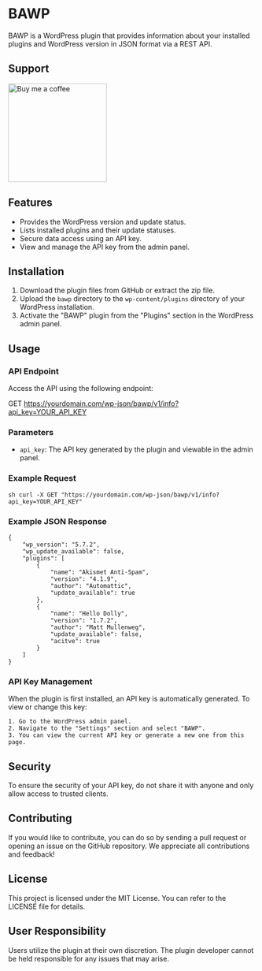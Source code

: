 # BAWP

BAWP is a WordPress plugin that provides information about your installed plugins and WordPress version in JSON format via a REST API.

## Support

[<img src="https://user-images.githubusercontent.com/1286821/181085373-12eee197-187a-4438-90fe-571ac6d68900.png" alt="Buy me a coffee" width="200" />](https://www.buymeacoffee.com/coderb)

## Features

- Provides the WordPress version and update status.
- Lists installed plugins and their update statuses.
- Secure data access using an API key.
- View and manage the API key from the admin panel.

## Installation

1. Download the plugin files from GitHub or extract the zip file.
2. Upload the `bawp` directory to the `wp-content/plugins` directory of your WordPress installation.
3. Activate the "BAWP" plugin from the "Plugins" section in the WordPress admin panel.

## Usage

### API Endpoint

Access the API using the following endpoint:

GET https://yourdomain.com/wp-json/bawp/v1/info?api_key=YOUR_API_KEY


### Parameters

- `api_key`: The API key generated by the plugin and viewable in the admin panel.

### Example Request

```sh curl -X GET "https://yourdomain.com/wp-json/bawp/v1/info?api_key=YOUR_API_KEY"```

### Example JSON Response

```
{
    "wp_version": "5.7.2",
    "wp_update_available": false,
    "plugins": [
        {
            "name": "Akismet Anti-Spam",
            "version": "4.1.9",
            "author": "Automattic",
            "update_available": true
        },
        {
            "name": "Hello Dolly",
            "version": "1.7.2",
            "author": "Matt Mullenweg",
            "update_available": false,
            "acitve": true
        }
    ]
}
```

### API Key Management

When the plugin is first installed, an API key is automatically generated. To view or change this key:

    1. Go to the WordPress admin panel.
    2. Navigate to the "Settings" section and select "BAWP".
    3. You can view the current API key or generate a new one from this page.

## Security

To ensure the security of your API key, do not share it with anyone and only allow access to trusted clients.

## Contributing

If you would like to contribute, you can do so by sending a pull request or opening an issue on the GitHub repository. We appreciate all contributions and feedback!

## License

This project is licensed under the MIT License. You can refer to the LICENSE file for details.

## User Responsibility

Users utilize the plugin at their own discretion. The plugin developer cannot be held responsible for any issues that may arise.
